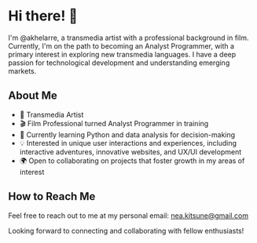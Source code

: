 # Hi there! 👋

I'm @akhelarre, a transmedia artist with a professional background in film. Currently, I'm on the path to becoming an Analyst Programmer, with a primary interest in exploring new transmedia languages. I have a deep passion for technological development and understanding emerging markets.

## About Me
- 🎨 Transmedia Artist
- 🎬 Film Professional turned Analyst Programmer in training
- 🌱 Currently learning Python and data analysis for decision-making
- 💡 Interested in unique user interactions and experiences, including interactive adventures, innovative websites, and UX/UI development
- 🌍 Open to collaborating on projects that foster growth in my areas of interest

## How to Reach Me
Feel free to reach out to me at my personal email: [nea.kitsune@gmail.com](mailto:nea.kitsune@gmail.com)

Looking forward to connecting and collaborating with fellow enthusiasts!

